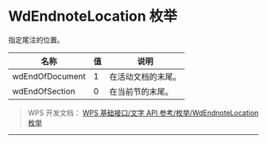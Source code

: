 # WdEndnoteLocation 枚举

指定尾注的位置。

| 名称            | 值  | 说明               |
|-----------------|-----|--------------------|
| wdEndOfDocument | 1   | 在活动文档的末尾。 |
| wdEndOfSection  | 0   | 在当前节的末尾。   |

> WPS 开发文档： [WPS 基础接口/文字 API 参考/枚举/WdEndnoteLocation 枚举](https://qn.cache.wpscdn.cn/encs/doc/office_v19/topics/WPS%20%E5%9F%BA%E7%A1%80%E6%8E%A5%E5%8F%A3/%E6%96%87%E5%AD%97%20API%20%E5%8F%82%E8%80%83/%E6%9E%9A%E4%B8%BE/WdEndnoteLocation%20%E6%9E%9A%E4%B8%BE.html)

------------------------------------------------------------------------
